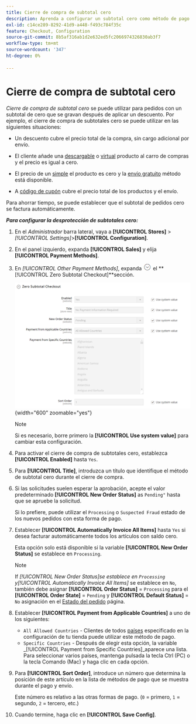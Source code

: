 ```yaml
---
title: Cierre de compra de subtotal cero
description: Aprenda a configurar un subtotal cero como método de pago sin conexión en su tienda.
exl-id: c14ce289-8292-41d9-a448-f493c784f35c
feature: Checkout, Configuration
source-git-commit: 8b5af316ab1d2e632ed5fc2066974326830ab3f7
workflow-type: tm+mt
source-wordcount: '347'
ht-degree: 0%

---
```


# Cierre de compra de subtotal cero

_Cierre de compra de subtotal cero_ se puede utilizar para pedidos con un subtotal de cero que se gravan después de aplicar un descuento. Por ejemplo, el cierre de compra de subtotales cero se puede utilizar en las siguientes situaciones:

- Un descuento cubre el precio total de la compra, sin cargo adicional por envío.

- El cliente añade una [descargable](../catalog/product-create-downloadable.md) o [virtual](../catalog/product-create-virtual.md) producto al carro de compras y el precio es igual a cero.

- El precio de un [simple](../catalog/product-create-simple.md) el producto es cero y la [envío gratuito](shipping-free.md) método está disponible.

- A [código de cupón](../merchandising-promotions/price-rules-cart-coupon.md) cubre el precio total de los productos y el envío.

Para ahorrar tiempo, se puede establecer que el subtotal de pedidos cero se factura automáticamente.

**_Para configurar la desprotección de subtotales cero:_**

1. En el _Administrador_ barra lateral, vaya a **[!UICONTROL Stores]** > _[!UICONTROL Settings]_>**[!UICONTROL Configuration]**.

1. En el panel izquierdo, expanda **[!UICONTROL Sales]** y elija **[!UICONTROL Payment Methods]**.

1. En _[!UICONTROL Other Payment Methods]_, expanda ![Selector de expansión](../assets/icon-display-expand.png) el **[!UICONTROL Zero Subtotal Checkout]**sección.

   ![Cierre de compra con subtotal cero](../configuration-reference/sales/assets/payment-methods-zero-subtotal-checkout.png){width="600" zoomable="yes"}

   >[!NOTE]
   >
   >Si es necesario, borre primero la **[!UICONTROL Use system value]** para cambiar esta configuración.

1. Para activar el cierre de compra de subtotales cero, establezca **[!UICONTROL Enabled]** hasta `Yes`.

1. Para **[!UICONTROL Title]**, introduzca un título que identifique el método de subtotal cero durante el cierre de compra.

1. Si las solicitudes suelen esperar la aprobación, acepte el valor predeterminado **[!UICONTROL New Order Status]** as `Pending"` hasta que se apruebe la solicitud.

   Si lo prefiere, puede utilizar el `Processing` o `Suspected Fraud` estado de los nuevos pedidos con esta forma de pago.

1. Establecer **[!UICONTROL Automatically Invoice All Items]** hasta `Yes` si desea facturar automáticamente todos los artículos con saldo cero.

   Esta opción solo está disponible si la variable **[!UICONTROL New Order Status]** se establece en `Processing`.

   >[!NOTE]
   >
   >If _[!UICONTROL New Order Status]_se establece en `Processing` y_[!UICONTROL Automatically Invoice All Items]_ se establece en `No`, también debe asignar **[!UICONTROL Order Status]** = `Processing` para el **[!UICONTROL Order State]** = `Pending` y **[!UICONTROL Default Status]** = `No` asignación en el [Estado del pedido](order-status.md#custom-order-status) página.

1. Establecer **[!UICONTROL Payment from Applicable Countries]** a uno de los siguientes:

   - `All Allowed Countries` - Clientes de todos [países](../getting-started/store-details.md#country-options) especificado en la configuración de tu tienda puede utilizar este método de pago.
   - `Specific Countries` - Después de elegir esta opción, la variable _[!UICONTROL Payment from Specific Countries]_aparece una lista. Para seleccionar varios países, mantenga pulsada la tecla Ctrl (PC) o la tecla Comando (Mac) y haga clic en cada opción.

1. Para **[!UICONTROL Sort Order]**, introduce un número que determina la posición de este artículo en la lista de métodos de pago que se muestra durante el pago y envío.

   Este número es relativo a las otras formas de pago. (`0` = primero, `1` = segundo, `2` = tercero, etc.)

1. Cuando termine, haga clic en **[!UICONTROL Save Config]**.
